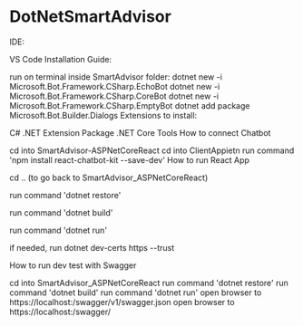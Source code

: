 # DotNetSmartAdvisor

IDE:

VS Code
Installation Guide:

run on terminal inside SmartAdvisor folder:
dotnet new -i Microsoft.Bot.Framework.CSharp.EchoBot
dotnet new -i Microsoft.Bot.Framework.CSharp.CoreBot
dotnet new -i Microsoft.Bot.Framework.CSharp.EmptyBot
dotnet add package Microsoft.Bot.Builder.Dialogs
Extensions to install:

C#
.NET Extension Package
.NET Core Tools
How to connect Chatbot

cd into SmartAdvisor-ASPNetCoreReact
cd into ClientAppietn
run command 'npm install react-chatbot-kit --save-dev'
How to run React App

cd .. (to go back to SmartAdvisor_ASPNetCoreReact)

run command 'dotnet restore'

run command 'dotnet build'

run command 'dotnet run'

if needed, run dotnet dev-certs https --trust

How to run dev test with Swagger

cd into SmartAdvisor_ASPNetCoreReact
run command 'dotnet restore'
run command 'dotnet build'
run command 'dotnet run'
open browser to https://localhost:/swagger/v1/swagger.json
open browser to https://localhost:/swagger/
